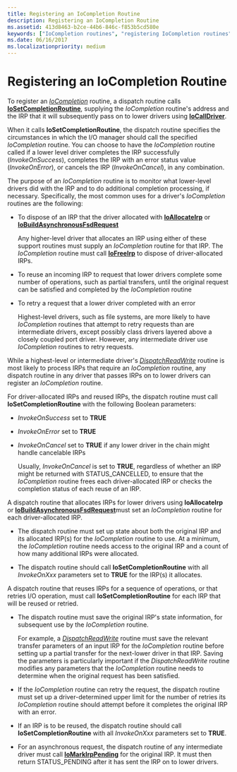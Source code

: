 ```yaml
---
title: Registering an IoCompletion Routine
description: Registering an IoCompletion Routine
ms.assetid: 413d8463-b2ce-44b6-846c-f853b5cd580e
keywords: ["IoCompletion routines", "registering IoCompletion routines"]
ms.date: 06/16/2017
ms.localizationpriority: medium
---
```


# Registering an IoCompletion Routine





To register an [*IoCompletion*](https://docs.microsoft.com/windows-hardware/drivers/ddi/content/wdm/nc-wdm-io_completion_routine) routine, a dispatch routine calls [**IoSetCompletionRoutine**](https://docs.microsoft.com/windows-hardware/drivers/ddi/content/wdm/nf-wdm-iosetcompletionroutine), supplying the *IoCompletion* routine's address and the IRP that it will subsequently pass on to lower drivers using [**IoCallDriver**](https://docs.microsoft.com/windows-hardware/drivers/ddi/content/wdm/nf-wdm-iocalldriver).

When it calls **IoSetCompletionRoutine**, the dispatch routine specifies the circumstances in which the I/O manager should call the specified *IoCompletion* routine. You can choose to have the *IoCompletion* routine called if a lower level driver completes the IRP successfully (*InvokeOnSuccess*), completes the IRP with an error status value (*InvokeOnError*), or cancels the IRP (*InvokeOnCancel*), in any combination.

The purpose of an *IoCompletion* routine is to monitor what lower-level drivers did with the IRP and to do additional completion processing, if necessary. Specifically, the most common uses for a driver's *IoCompletion* routines are the following:

-   To dispose of an IRP that the driver allocated with [**IoAllocateIrp**](https://docs.microsoft.com/windows-hardware/drivers/ddi/content/wdm/nf-wdm-ioallocateirp) or [**IoBuildAsynchronousFsdRequest**](https://docs.microsoft.com/windows-hardware/drivers/ddi/content/wdm/nf-wdm-iobuildasynchronousfsdrequest)

    Any higher-level driver that allocates an IRP using either of these support routines must supply an *IoCompletion* routine for that IRP. The *IoCompletion* routine must call [**IoFreeIrp**](https://docs.microsoft.com/windows-hardware/drivers/ddi/content/wdm/nf-wdm-iofreeirp) to dispose of driver-allocated IRPs.

-   To reuse an incoming IRP to request that lower drivers complete some number of operations, such as partial transfers, until the original request can be satisfied and completed by the *IoCompletion* routine

-   To retry a request that a lower driver completed with an error

    Highest-level drivers, such as file systems, are more likely to have *IoCompletion* routines that attempt to retry requests than are intermediate drivers, except possibly class drivers layered above a closely coupled port driver. However, any intermediate driver use *IoCompletion* routines to retry requests.

While a highest-level or intermediate driver's [*DispatchReadWrite*](https://docs.microsoft.com/windows-hardware/drivers/ddi/content/wdm/nc-wdm-driver_dispatch) routine is most likely to process IRPs that require an *IoCompletion* routine, any dispatch routine in any driver that passes IRPs on to lower drivers can register an *IoCompletion* routine.

For driver-allocated IRPs and reused IRPs, the dispatch routine must call **IoSetCompletionRoutine** with the following Boolean parameters:

-   *InvokeOnSuccess* set to **TRUE**

-   *InvokeOnError* set to **TRUE**

-   *InvokeOnCancel* set to **TRUE** if any lower driver in the chain might handle cancelable IRPs

    Usually, *InvokeOnCancel* is set to **TRUE**, regardless of whether an IRP might be returned with STATUS\_CANCELLED, to ensure that the *IoCompletion* routine frees each driver-allocated IRP or checks the completion status of each reuse of an IRP.

A dispatch routine that allocates IRPs for lower drivers using **IoAllocateIrp** or [**IoBuildAsynchronousFsdRequest**](https://docs.microsoft.com/windows-hardware/drivers/ddi/content/wdm/nf-wdm-iobuildasynchronousfsdrequest)must set an *IoCompletion* routine for each driver-allocated IRP.

-   The dispatch routine must set up state about both the original IRP and its allocated IRP(s) for the *IoCompletion* routine to use. At a minimum, the *IoCompletion* routine needs access to the original IRP and a count of how many additional IRPs were allocated.

-   The dispatch routine should call **IoSetCompletionRoutine** with all *InvokeOnXxx* parameters set to **TRUE** for the IRP(s) it allocates.

A dispatch routine that reuses IRPs for a sequence of operations, or that retries I/O operation, must call **IoSetCompletionRoutine** for each IRP that will be reused or retried.

-   The dispatch routine must save the original IRP's state information, for subsequent use by the *IoCompletion* routine.

    For example, a [*DispatchReadWrite*](https://docs.microsoft.com/windows-hardware/drivers/ddi/content/wdm/nc-wdm-driver_dispatch) routine must save the relevant transfer parameters of an input IRP for the *IoCompletion* routine before setting up a partial transfer for the next-lower driver in that IRP. Saving the parameters is particularly important if the *DispatchReadWrite* routine modifies any parameters that the *IoCompletion* routine needs to determine when the original request has been satisfied.

-   If the *IoCompletion* routine can retry the request, the dispatch routine must set up a driver-determined upper limit for the number of retries its *IoCompletion* routine should attempt before it completes the original IRP with an error.

-   If an IRP is to be reused, the dispatch routine should call **IoSetCompletionRoutine** with all *InvokeOnXxx* parameters set to **TRUE**.

-   For an asynchronous request, the dispatch routine of any intermediate driver must call [**IoMarkIrpPending**](https://docs.microsoft.com/windows-hardware/drivers/ddi/content/wdm/nf-wdm-iomarkirppending) for the original IRP. It must then return STATUS\_PENDING after it has sent the IRP on to lower drivers.

 

 




